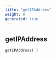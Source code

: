 ```yaml
---
title: "getIPAddress"
weight: 0
generated: true
---
```


## getIPAddress



```php
getIPAddress( )
```





